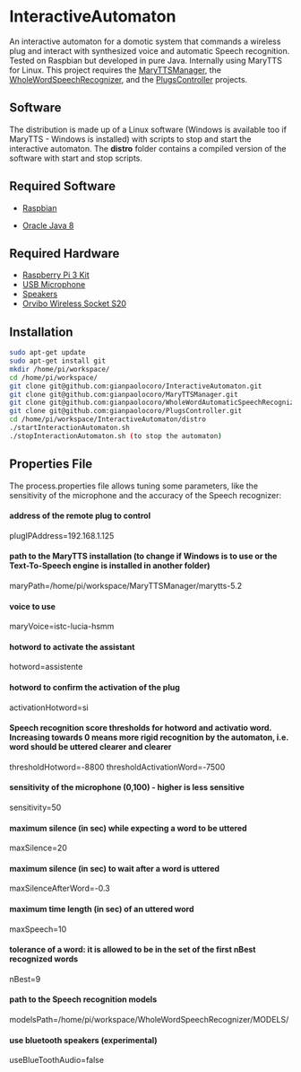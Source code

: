 # InteractiveAutomaton
An interactive automaton for a domotic system that commands a wireless plug and interact with synthesized voice and automatic Speech recognition. Tested on Raspbian but developed in pure Java. Internally using MaryTTS for Linux. This project requires the [MaryTTSManager](https://github.com/gianpaolocoro/MaryTTSManager), the [WholeWordSpeechRecognizer](https://github.com/gianpaolocoro/WholeWordAutomaticSpeechRecognizer), and the [PlugsController](https://github.com/gianpaolocoro/PlugsController) projects.

## Software
The distribution is made up of a Linux software (Windows is available too if MaryTTS - Windows is installed) with scripts to stop and start the interactive automaton. The **distro** folder contains a compiled version of the software with start and stop scripts.

## Required Software

- [Raspbian](https://downloads.raspberrypi.org/raspbian_latest)

- [Oracle Java 8](https://www.linuxbabe.com/desktop-linux/install-oracle-java-8-debian-jessie-raspbian-jessie-via-ppa)

## Required Hardware

- [Raspberry Pi 3 Kit](https://www.amazon.it/Raspberry-Official-Alimentatore-Ufficiale-Dissipatori/dp/B01D0JDM5W/ref=sr_1_2?s=pc&ie=UTF8&qid=1508703636&sr=1-2&keywords=raspberry+pi+3)
- [USB Microphone](https://www.amazon.it/gp/product/B01CQKCTSM/ref=oh_aui_detailpage_o05_s00?ie=UTF8&psc=1)
- [Speakers](https://www.amazon.it/gp/product/B00JRW0M32/ref=oh_aui_detailpage_o06_s00?ie=UTF8&psc=1)
- [Orvibo Wireless Socket S20](https://www.amazon.it/Socket-ORVIBO-controllo-remoto-Android/dp/B01ID0H7D6)

## Installation

```bash
sudo apt-get update
sudo apt-get install git
mkdir /home/pi/workspace/
cd /home/pi/workspace/
git clone git@github.com:gianpaolocoro/InteractiveAutomaton.git
git clone git@github.com:gianpaolocoro/MaryTTSManager.git
git clone git@github.com:gianpaolocoro/WholeWordAutomaticSpeechRecognizer.git
git clone git@github.com:gianpaolocoro/PlugsController.git
cd /home/pi/workspace/InteractiveAutomaton/distro
./startInteractionAutomaton.sh
./stopInteractionAutomaton.sh (to stop the automaton)
```

## Properties File
The process.properties file allows tuning some parameters, like the sensitivity of the microphone and the accuracy of the Speech recognizer:

#### address of the remote plug to control
plugIPAddress=192.168.1.125
#### path to the MaryTTS installation (to change if Windows is to use or the Text-To-Speech engine is installed in another folder)
maryPath=/home/pi/workspace/MaryTTSManager/marytts-5.2
#### voice to use
maryVoice=istc-lucia-hsmm
#### hotword to activate the assistant
hotword=assistente
#### hotword to confirm the activation of the plug
activationHotword=si
#### Speech recognition score thresholds for hotword and activatio word. Increasing towards 0 means more rigid recognition by the automaton, i.e. word should be uttered clearer and clearer
thresholdHotword=-8800
thresholdActivationWord=-7500
#### sensitivity of the microphone (0,100) - higher is less sensitive
sensitivity=50
#### maximum silence (in sec) while expecting a word to be uttered
maxSilence=20
#### maximum silence (in sec) to wait after a word is uttered
maxSilenceAfterWord=-0.3
#### maximum time length (in sec) of an uttered word
maxSpeech=10
#### tolerance of a word: it is allowed to be in the set of the first nBest recognized words
nBest=9
#### path to the Speech recognition models
modelsPath=/home/pi/workspace/WholeWordSpeechRecognizer/MODELS/
#### use bluetooth speakers (experimental)
useBlueToothAudio=false

